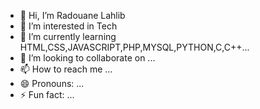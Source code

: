 - 👋 Hi, I’m Radouane Lahlib
- 👀 I’m interested in Tech
- 🌱 I’m currently learning HTML,CSS,JAVASCRIPT,PHP,MYSQL,PYTHON,C,C++...
- 💞️ I’m looking to collaborate on ...
- 📫 How to reach me ...
- 😄 Pronouns: ...
- ⚡ Fun fact: ...

<!---
radouane-L/radouane-L is a ✨ special ✨ repository because its `README.md` (this file) appears on your GitHub profile.
You can click the Preview link to take a look at your changes.
--->
